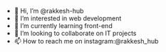 - 👋 Hi, I’m @rakkesh-hub
- 👀 I’m interested in web development
- 🌱 I’m currently learning front-end
- 💞️ I’m looking to collaborate on IT projects
- 📫 How to reach me on instagram:@rakkesh_hub

<!---
rakkesh-hub/rakkesh-hub is a ✨ special ✨ repository because its `README.md` (this file) appears on your GitHub profile.
You can click the Preview link to take a look at your changes.
--->
